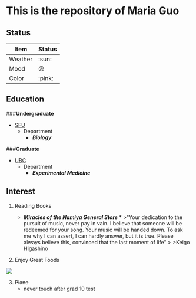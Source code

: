 # This is the repository of Maria Guo

## Status
|    **Item**    | **Status** |
|----------------|------------|
| Weather        |  :sun:     |
| Mood           | :sleepy:   |
| Color          | :pink:     |


## Education

###**Undergraduate**

+ [SFU](https://www.sfu.ca/)
	- Department
        * ***Biology***

###**Graduate**

+ [UBC](https://www.ubc.ca/)
	- Department
        * ***Experimental Medicine***




## Interest
1. Reading Books
    + ***Miracles of the Namiya General Store***
          * >"Your dedication to the pursuit of music, never pay in vain. I    believe that someone will be redeemed for your song. Your music will be handed down. To ask me why I can assert, I can hardly answer, but it is true. Please always believe this, convinced that the last moment of life"
            >
            >Keigo Higashino

2. Enjoy Great Foods

![](https://media.giphy.com/media/T7VuyIFl3jimI/giphy.gif)

3. ~~Piano~~
      + never touch after grad 10 test 


